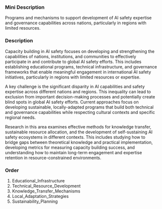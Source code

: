 ### Mini Description

Programs and mechanisms to support development of AI safety expertise and governance capabilities across nations, particularly in regions with limited resources.

### Description

Capacity building in AI safety focuses on developing and strengthening the capabilities of nations, institutions, and communities to effectively participate in and contribute to global AI safety efforts. This includes establishing educational programs, technical infrastructure, and governance frameworks that enable meaningful engagement in international AI safety initiatives, particularly in regions with limited resources or expertise.

A key challenge is the significant disparity in AI capabilities and safety expertise across different nations and regions. This inequality can lead to exclusion from important decision-making processes and potentially create blind spots in global AI safety efforts. Current approaches focus on developing sustainable, locally-adapted programs that build both technical and governance capabilities while respecting cultural contexts and specific regional needs.

Research in this area examines effective methods for knowledge transfer, sustainable resource allocation, and the development of self-sustaining AI safety ecosystems in different contexts. This includes studying how to bridge gaps between theoretical knowledge and practical implementation, developing metrics for measuring capacity building success, and understanding how to maintain long-term engagement and expertise retention in resource-constrained environments.

### Order

1. Educational_Infrastructure
2. Technical_Resource_Development
3. Knowledge_Transfer_Mechanisms
4. Local_Adaptation_Strategies
5. Sustainability_Planning
